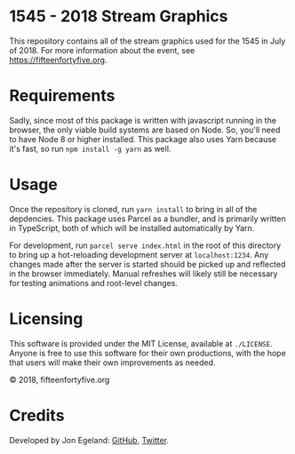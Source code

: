 # 1545 - 2018 Stream Graphics

This repository contains all of the stream graphics used for the 1545 in July of 2018. For more information about the event, see https://fifteenfortyfive.org.


# Requirements

Sadly, since most of this package is written with javascript running in the browser, the only viable build systems are based on Node. So, you'll need to have Node 8 or higher installed. This package also uses Yarn because it's fast, so run `npm install -g yarn` as well.


# Usage

Once the repository is cloned, run `yarn install` to bring in all of the depdencies. This package uses Parcel as a bundler, and is primarily written in TypeScript, both of which will be installed automatically by Yarn.

For development, run `parcel serve index.html` in the root of this directory to bring up a hot-reloading development server at `localhost:1234`. Any changes made after the server is started should be picked up and reflected in the browser immediately. Manual refreshes will likely still be necessary for testing animations and root-level changes.


# Licensing

This software is provided under the MIT License, available at `./LICENSE`. Anyone is free to use this software for their own productions, with the hope that users will make their own improvements as needed.

© 2018, fifteenfortyfive.org


# Credits

Developed by Jon Egeland: [GitHub](https://github.com/faultyserver), [Twitter](https://twitter.com/amfaulty).

